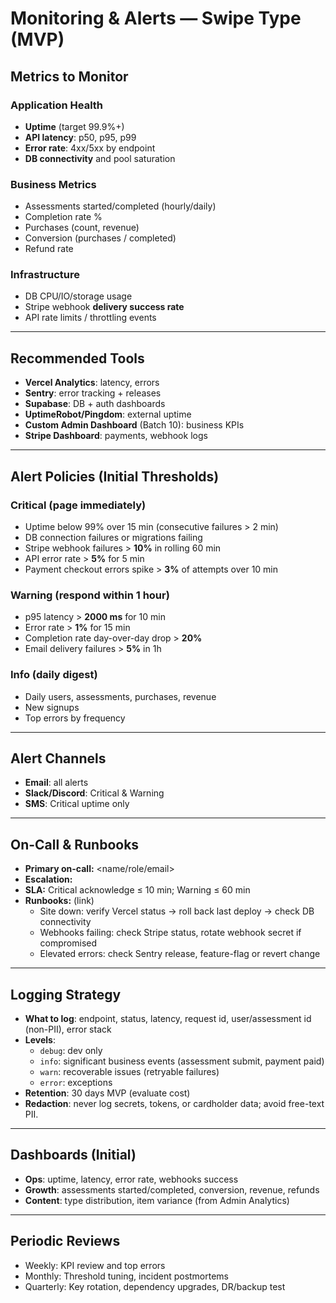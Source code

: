 # Monitoring & Alerts — Swipe Type (MVP)

## Metrics to Monitor

### Application Health
- **Uptime** (target 99.9%+)
- **API latency**: p50, p95, p99
- **Error rate**: 4xx/5xx by endpoint
- **DB connectivity** and pool saturation

### Business Metrics
- Assessments started/completed (hourly/daily)
- Completion rate %
- Purchases (count, revenue)
- Conversion (purchases / completed)
- Refund rate

### Infrastructure
- DB CPU/IO/storage usage
- Stripe webhook **delivery success rate**
- API rate limits / throttling events

---

## Recommended Tools
- **Vercel Analytics**: latency, errors
- **Sentry**: error tracking + releases
- **Supabase**: DB + auth dashboards
- **UptimeRobot/Pingdom**: external uptime
- **Custom Admin Dashboard** (Batch 10): business KPIs
- **Stripe Dashboard**: payments, webhook logs

---

## Alert Policies (Initial Thresholds)

### Critical (page immediately)
- Uptime below 99% over 15 min (consecutive failures > 2 min)
- DB connection failures or migrations failing
- Stripe webhook failures > **10%** in rolling 60 min
- API error rate > **5%** for 5 min
- Payment checkout errors spike > **3%** of attempts over 10 min

### Warning (respond within 1 hour)
- p95 latency > **2000 ms** for 10 min
- Error rate > **1%** for 15 min
- Completion rate day-over-day drop > **20%**
- Email delivery failures > **5%** in 1h

### Info (daily digest)
- Daily users, assessments, purchases, revenue
- New signups
- Top errors by frequency

---

## Alert Channels
- **Email**: all alerts
- **Slack/Discord**: Critical & Warning
- **SMS**: Critical uptime only

---

## On-Call & Runbooks
- **Primary on-call:** <name/role/email>
- **Escalation:** <backup contact>
- **SLA:** Critical acknowledge ≤ 10 min; Warning ≤ 60 min
- **Runbooks:** (link)
  - Site down: verify Vercel status → roll back last deploy → check DB connectivity
  - Webhooks failing: check Stripe status, rotate webhook secret if compromised
  - Elevated errors: check Sentry release, feature-flag or revert change

---

## Logging Strategy
- **What to log**: endpoint, status, latency, request id, user/assessment id (non-PII), error stack
- **Levels**:
  - `debug`: dev only
  - `info`: significant business events (assessment submit, payment paid)
  - `warn`: recoverable issues (retryable failures)
  - `error`: exceptions
- **Retention**: 30 days MVP (evaluate cost)
- **Redaction**: never log secrets, tokens, or cardholder data; avoid free-text PII.

---

## Dashboards (Initial)
- **Ops**: uptime, latency, error rate, webhooks success
- **Growth**: assessments started/completed, conversion, revenue, refunds
- **Content**: type distribution, item variance (from Admin Analytics)

---

## Periodic Reviews
- Weekly: KPI review and top errors
- Monthly: Threshold tuning, incident postmortems
- Quarterly: Key rotation, dependency upgrades, DR/backup test
